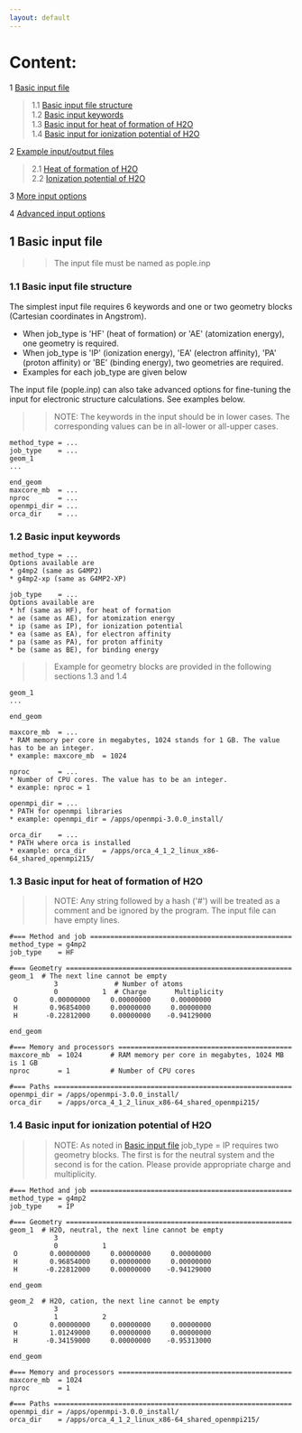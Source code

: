 ```yaml
---
layout: default
---
```


# Content:
1 [Basic input file](#1-Basic-input-file)  
   > 1.1 [Basic input file structure](#1.1-Basic-input-file-structure)  
   > 1.2 [Basic input keywords](#1.2-Basic-input-keywords)  
   > 1.3 [Basic input for heat of formation of H2O](#1.3-Basic-input-for-heat-of-formation-of-H2O)  
   > 1.4 [Basic input for ionization potential of H2O](#1.4-Basic-input-for-ionization-potential-of-H2O)

2 [Example input/output files](#2.-Example-input/output-files)
   > 2.1 [Heat of formation of H2O](#2.1-Heat-of-formation-of-H2O)  
   > 2.2 [Ionization potential of H2O](#2.2-Ionization-potential-of-H2O)
   
3 [More input options](#3-More-input-options)

4 [Advanced input options](#4-Advanced-input-options)
   

## 1 Basic input file
>> The input file must be named as pople.inp

### 1.1 Basic input file structure
The simplest input file requires 6 keywords and one or two geometry blocks (Cartesian coordinates in Angstrom). 
* When job_type is 'HF' (heat of formation) or 'AE' (atomization energy), one geometry is required.
* When job_type is 'IP' (ionization energy), 'EA' (electron affinity), 'PA' (proton affinity) or 'BE' (binding energy), two geometries are required. 
* Examples for each job_type are given below

The input file (pople.inp) can also take advanced options for fine-tuning the input for electronic structure calculations. See examples below.

>> NOTE: The keywords in the input should be in lower cases. The corresponding values can be in all-lower or all-upper cases.

```
method_type = ...
job_type    = ...
geom_1
...

end_geom
maxcore_mb  = ...
nproc       = ...
openmpi_dir = ...
orca_dir    = ...
```
### 1.2 Basic input keywords

```
method_type = ...
Options available are 
* g4mp2 (same as G4MP2)
* g4mp2-xp (same as G4MP2-XP)
```

```
job_type    = ...
Options available are 
* hf (same as HF), for heat of formation
* ae (same as AE), for atomization energy
* ip (same as IP), for ionization potential
* ea (same as EA), for electron affinity
* pa (same as PA), for proton affinity
* be (same as BE), for binding energy
```

>> Example for geometry blocks are provided in the following sections 1.3 and 1.4
```
geom_1
...

end_geom
```

```
maxcore_mb  = ...
* RAM memory per core in megabytes, 1024 stands for 1 GB. The value has to be an integer. 
* example: maxcore_mb  = 1024
```

```
nproc       = ...
* Number of CPU cores. The value has to be an integer. 
* example: nproc = 1
```

```
openmpi_dir = ...
* PATH for openmpi libraries
* example: openmpi_dir = /apps/openmpi-3.0.0_install/
```

```
orca_dir    = ...
* PATH where orca is installed
* example: orca_dir    = /apps/orca_4_1_2_linux_x86-64_shared_openmpi215/ 
```

### 1.3 Basic input for heat of formation of H2O

>> NOTE: Any string followed by a hash ('#') will be treated as a comment and be ignored by the program.
>> The input file can have empty lines.

```
#=== Method and job ==================================================
method_type = g4mp2
job_type    = HF

#=== Geometry ========================================================
geom_1  # The next line cannot be empty
           3              # Number of atoms    
           0           1  # Charge       Multiplicity
 O        0.00000000     0.00000000     0.00000000
 H        0.96854000     0.00000000     0.00000000
 H       -0.22812000     0.00000000    -0.94129000

end_geom

#=== Memory and processors ===========================================
maxcore_mb  = 1024       # RAM memory per core in megabytes, 1024 MB is 1 GB
nproc       = 1          # Number of CPU cores 

#=== Paths ===========================================================
openmpi_dir = /apps/openmpi-3.0.0_install/
orca_dir    = /apps/orca_4_1_2_linux_x86-64_shared_openmpi215/

```

### 1.4 Basic input for ionization potential of H2O
>> NOTE: As noted in [Basic input file](#1.-Basic-input-file)  job_type = IP requires two geometry blocks. The first is for the neutral system and the second is for the cation. Please provide appropriate charge and multiplicity.

```
#=== Method and job ==================================================
method_type = g4mp2
job_type    = IP

#=== Geometry ========================================================
geom_1  # H2O, neutral, the next line cannot be empty
           3                  
           0           1  
 O        0.00000000     0.00000000     0.00000000
 H        0.96854000     0.00000000     0.00000000
 H       -0.22812000     0.00000000    -0.94129000

end_geom

geom_2  # H2O, cation, the next line cannot be empty
           3                  
           1           2 
 O        0.00000000     0.00000000     0.00000000
 H        1.01249000     0.00000000     0.00000000
 H       -0.34159000     0.00000000    -0.95313000

end_geom

#=== Memory and processors ===========================================
maxcore_mb  = 1024       
nproc       = 1          

#=== Paths ===========================================================
openmpi_dir = /apps/openmpi-3.0.0_install/
orca_dir    = /apps/orca_4_1_2_linux_x86-64_shared_openmpi215/

```
